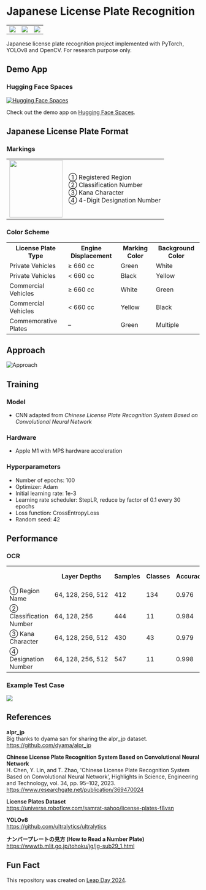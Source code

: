 # Japanese License Plate Recognition
<table>
  <tr>
    <td><img src="images/FhRkzPJoYXL.png"></td>
    <td><img src="images/JixorLpQmKaN.png"></td>
    <td><img src="images/LqvjaQWpMNB.png"></td>
  </tr>
</table>
Japanese license plate recognition project implemented with PyTorch, YOLOv8 and OpenCV. For research purpose only. 

## Demo App
### Hugging Face Spaces
[![Hugging Face Spaces](https://img.shields.io/badge/%F0%9F%A4%97%20Hugging%20Face-Spaces-blue)](https://huggingface.co/spaces/eepj/lprs-jp)

Check out the demo app on [Hugging Face Spaces](https://huggingface.co/spaces/eepj/lprs-jp).

## Japanese License Plate Format
### Markings
<table>
  <tr>
    <td><img src="./images/XZjptNTxOZF.png" height=150px width=138px></td>
    <td>① Registered Region<br>② Classification Number<br>③ Kana Character<br>④ 4-Digit Designation Number</td>
  </tr>
</table>

### Color Scheme
<table>
  <tr>
    <th>License Plate Type</th>
    <th>Engine Displacement</th>
    <th>Marking Color</th>
    <th>Background Color</th>
  </tr>
  <tr>
    <td>Private Vehicles</td>
    <td>≥ 660 cc</td>
    <td>Green</td>
    <td>White</td>
  </tr>
  <tr>
    <td>Private Vehicles </td>
    <td>< 660 cc</td>
    <td>Black</td>
    <td>Yellow</td>
  </tr>
  <tr>
    <td>Commercial Vehicles</td>
    <td>≥ 660 cc</td>
    <td>White</td>
    <td>Green</td>
  </tr>
  <tr>
    <td>Commercial Vehicles</td>
    <td>< 660 cc</td>
    <td>Yellow</td>
    <td>Black</td>
  </tr>
  <tr>
    <td>Commemorative Plates</td>
    <td>–</td>
    <td>Green</td>
    <td>Multiple</td>
  </tr>
  <!--
  <tr>
    <td>Glowing</td>
    <td>–</td>
    <td>Neon Green</td>
    <td>White</td>
  </tr>
  -->
</table>

<!--
## Datasets
### License Plates Dataset
* Dataset comprising 350 vehicles and their corresponding license plate bounding boxes for fine-tuning YOLOv8 segmentation model to detect license plates from images.

### alpr_jp
* Dataset comprising 1000+ unlabeled Japanese license plate images for training character recognition models.
* Google Search images were used to supplement the dataset in case of missing or less common markings.
* All markings were manually labeled.
-->

## Approach
![Approach](images/ZeluqoXjBnVr.png)

## Training

### Model
* CNN adapted from *Chinese License Plate Recognition System Based on Convolutional Neural Network*

### Hardware
* Apple M1 with MPS hardware acceleration

### Hyperparameters
* Number of epochs: 100
* Optimizer: Adam
* Initial learning rate: 1e-3
* Learning rate scheduler: StepLR, reduce by factor of 0.1 every 30 epochs
* Loss function: CrossEntropyLoss
* Random seed: 42

<!--
### Data Augmentation
 * Training images were passed to a 7-step augmenetation pipeline to enhance the model's robustness against image quality, camera angles and color variations.

![Augmentation pipeline](./images/HIMwhOP3XxY.png)
-->

## Performance
### OCR
<table>
  <tr>
    <th></th>
    <th>Layer Depths</th>
    <th>Samples</th>
    <th>Classes</th>
    <th>Accuracy</th>
    <th>F1 Score</th>
    <th>Params (×10<sup>3</sup>)</th>
  </tr>
  <tr>
    <td>① Region Name</td>
    <td style="white-space: nowrap;">64, 128, 256, 512</td>
    <td>412</td>
    <td>134</td>
    <td>0.976</td>
    <td>0.973</td>
    <td>1690</td>
  </tr>
  <tr>
    <td>② Classification Number</td>
    <td style="white-space: nowrap;">64, 128, 256</td>
    <td>444</td>
    <td>11</td>
    <td>0.984</td>
    <td>0.984</td>
    <td>440</td>
  </tr>
  <tr>
    <td>③ Kana Character</td>
    <td style="white-space: nowrap;">64, 128, 256, 512</td>
    <td>430</td>
    <td>43</td>
    <td>0.979</td>
    <td>0.978</td>
    <td>680</td>
  </tr>
  <tr>
    <td>④ Designation Number</td>
    <td style="white-space: nowrap;">64, 128, 256, 512</td>
    <td>547</td>
    <td>11</td>
    <td>0.998</td>
    <td>0.998</td>
    <td>646</td>
  </tr>
</table>

### Example Test Case
<!--![Example use case](./images/AYapiMKfSYI.png)-->
<img src="images/KqzLrMNy3fA.png">

## References
**alpr_jp**
<br>
Big thanks to dyama san for sharing the alpr_jp dataset.
<br>
https://github.com/dyama/alpr_jp

**Chinese License Plate Recognition System Based on Convolutional Neural Network**
<br>
H. Chen, Y. Lin, and T. Zhao, 'Chinese License Plate Recognition System Based on Convolutional Neural Network', Highlights in Science, Engineering and Technology, vol. 34, pp. 95–102, 2023.
<br>
https://www.researchgate.net/publication/369470024

**License Plates Dataset**
<br>
https://universe.roboflow.com/samrat-sahoo/license-plates-f8vsn

**YOLOv8**
<br>
https://github.com/ultralytics/ultralytics

**ナンバープレートの見方 (How to Read a Number Plate)**
<br>
https://wwwtb.mlit.go.jp/tohoku/jg/jg-sub29_1.html


## Fun Fact
This repository was created on [Leap Day 2024](https://doodles.google/doodle/leap-day-2024/).
